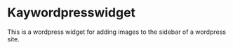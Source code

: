 # Kaywordpresswidget
This is a wordpress widget for adding images to the sidebar of a wordpress site.

